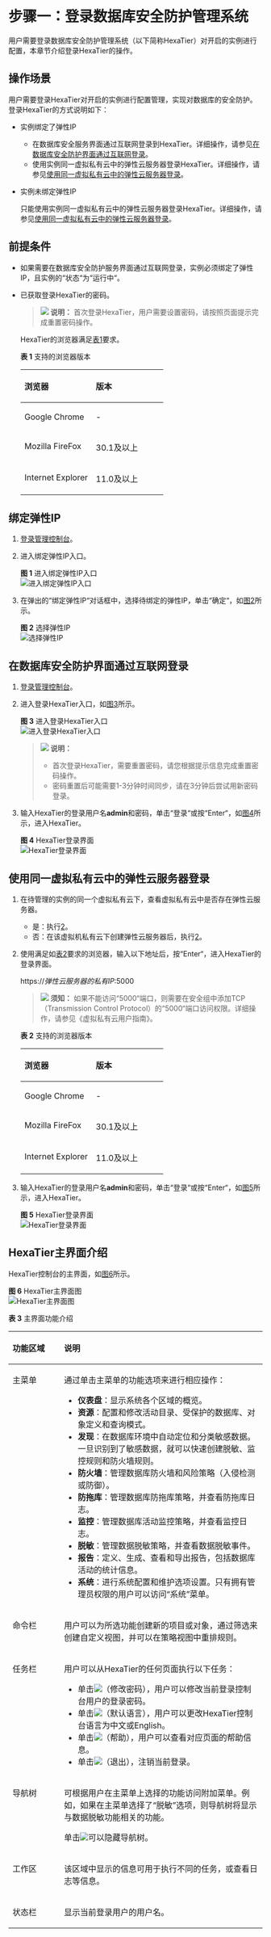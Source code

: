 # 步骤一：登录数据库安全防护管理系统<a name="dbss_01_0022"></a>

用户需要登录数据库安全防护管理系统（以下简称HexaTier）对开启的实例进行配置，本章节介绍登录HexaTier的操作。

## 操作场景<a name="section25719543151056"></a>

用户需要登录HexaTier对开启的实例进行配置管理，实现对数据库的安全防护。登录HexaTier的方式说明如下：

-   实例绑定了弹性IP
    -   在数据库安全服务界面通过互联网登录到HexaTier。详细操作，请参见[在数据库安全防护界面通过互联网登录](#section59621770151056)。
    -   使用实例同一虚拟私有云中的弹性云服务器登录HexaTier。详细操作，请参见[使用同一虚拟私有云中的弹性云服务器登录](#section4560884124237)。

-   实例未绑定弹性IP

    只能使用实例同一虚拟私有云中的弹性云服务器登录HexaTier。详细操作，请参见[使用同一虚拟私有云中的弹性云服务器登录](#section4560884124237)。


## 前提条件<a name="section26173815151056"></a>

-   如果需要在数据库安全防护服务界面通过互联网登录，实例必须绑定了弹性IP，且实例的“状态“为“运行中“。
-   已获取登录HexaTier的密码。

    >![](public_sys-resources/icon-note.gif) **说明：** 
    >首次登录HexaTier，用户需要设置密码，请按照页面提示完成重置密码操作。

    HexaTier的浏览器满足[表1](#table31027251162210)要求。 

    **表 1**  支持的浏览器版本

    <a name="table31027251162210"></a>
    <table><thead align="left"><tr id="row19104616335"><th class="cellrowborder" valign="top" width="50%" id="mcps1.2.3.1.1"><p id="p1010126143316"><a name="p1010126143316"></a><a name="p1010126143316"></a>浏览器</p>
    </th>
    <th class="cellrowborder" valign="top" width="50%" id="mcps1.2.3.1.2"><p id="p12108653312"><a name="p12108653312"></a><a name="p12108653312"></a>版本</p>
    </th>
    </tr>
    </thead>
    <tbody><tr id="row310565337"><td class="cellrowborder" valign="top" width="50%" headers="mcps1.2.3.1.1 "><p id="p121086183313"><a name="p121086183313"></a><a name="p121086183313"></a>Google Chrome</p>
    </td>
    <td class="cellrowborder" valign="top" width="50%" headers="mcps1.2.3.1.2 "><p id="p61012673318"><a name="p61012673318"></a><a name="p61012673318"></a>-</p>
    </td>
    </tr>
    <tr id="row1910156193316"><td class="cellrowborder" valign="top" width="50%" headers="mcps1.2.3.1.1 "><p id="p14101868333"><a name="p14101868333"></a><a name="p14101868333"></a>Mozilla FireFox</p>
    </td>
    <td class="cellrowborder" valign="top" width="50%" headers="mcps1.2.3.1.2 "><p id="p1710116103311"><a name="p1710116103311"></a><a name="p1710116103311"></a>30.1及以上</p>
    </td>
    </tr>
    <tr id="row181018663319"><td class="cellrowborder" valign="top" width="50%" headers="mcps1.2.3.1.1 "><p id="p51066113319"><a name="p51066113319"></a><a name="p51066113319"></a>Internet Explorer</p>
    </td>
    <td class="cellrowborder" valign="top" width="50%" headers="mcps1.2.3.1.2 "><p id="p61110612331"><a name="p61110612331"></a><a name="p61110612331"></a>11.0及以上</p>
    </td>
    </tr>
    </tbody>
    </table>


## 绑定弹性IP<a name="section5268174317505"></a>

1.  [登录管理控制台](https://console.huaweicloud.com/?locale=zh-cn)。
2.  进入绑定弹性IP入口。

    **图 1**  进入绑定弹性IP入口<a name="dbss_01_0014_fig4989100164918"></a>  
    ![](figures/进入绑定弹性IP入口.png "进入绑定弹性IP入口")

3.  在弹出的“绑定弹性IP“对话框中，选择待绑定的弹性IP，单击“确定“，如[图2](#fig1918195412442)所示。

    **图 2**  选择弹性IP<a name="fig1918195412442"></a>  
    ![](figures/选择弹性IP.png "选择弹性IP")


## 在数据库安全防护界面通过互联网登录<a name="section59621770151056"></a>

1.  [登录管理控制台](https://console.huaweicloud.com/?locale=zh-cn)。
2.  进入登录HexaTier入口，如[图3](#fig27813497544)所示。

    **图 3**  进入登录HexaTier入口<a name="fig27813497544"></a>  
    ![](figures/进入登录HexaTier入口.png "进入登录HexaTier入口")

    >![](public_sys-resources/icon-note.gif) **说明：** 
    >-   首次登录HexaTier，需要重置密码，请您根据提示信息完成重置密码操作。
    >-   密码重置后可能需要1-3分钟时间同步，请在3分钟后尝试用新密码登录。

3.  输入HexaTier的登录用户名**admin**和密码，单击“登录“或按“Enter“，如[图4](#fig254142319571)所示，进入HexaTier。

    **图 4**  HexaTier登录界面<a name="fig254142319571"></a>  
    ![](figures/HexaTier登录界面.png "HexaTier登录界面")


## 使用同一虚拟私有云中的弹性云服务器登录<a name="section4560884124237"></a>

1.  在待管理的实例的同一个虚拟私有云下，查看虚拟私有云中是否存在弹性云服务器。
    -   是：执行[2](#l7ab55acbe3894374a66e9e390f362f36)。
    -   否：在该虚拟机私有云下创建弹性云服务器后，执行[2](#l7ab55acbe3894374a66e9e390f362f36)。

2.  <a name="l7ab55acbe3894374a66e9e390f362f36"></a>使用满足如[表2](#t505be23c06ee4bbabed5ab52f8a9539a)要求的浏览器，输入以下地址后，按“Enter“，进入HexaTier的登录界面。

    https://_弹性云服务器的私有IP_:5000

    >![](public_sys-resources/icon-notice.gif) **须知：** 
    >如果不能访问“5000“端口，则需要在安全组中添加TCP（Transmission Control Protocol）的“5000“端口访问权限。详细操作，请参见《虚拟私有云用户指南》。

    **表 2**  支持的浏览器版本

    <a name="t505be23c06ee4bbabed5ab52f8a9539a"></a>
    <table><thead align="left"><tr id="dbss_01_0022_row19104616335"><th class="cellrowborder" valign="top" width="50%" id="mcps1.2.3.1.1"><p id="dbss_01_0022_p1010126143316"><a name="dbss_01_0022_p1010126143316"></a><a name="dbss_01_0022_p1010126143316"></a>浏览器</p>
    </th>
    <th class="cellrowborder" valign="top" width="50%" id="mcps1.2.3.1.2"><p id="dbss_01_0022_p12108653312"><a name="dbss_01_0022_p12108653312"></a><a name="dbss_01_0022_p12108653312"></a>版本</p>
    </th>
    </tr>
    </thead>
    <tbody><tr id="dbss_01_0022_row310565337"><td class="cellrowborder" valign="top" width="50%" headers="mcps1.2.3.1.1 "><p id="dbss_01_0022_p121086183313"><a name="dbss_01_0022_p121086183313"></a><a name="dbss_01_0022_p121086183313"></a>Google Chrome</p>
    </td>
    <td class="cellrowborder" valign="top" width="50%" headers="mcps1.2.3.1.2 "><p id="dbss_01_0022_p61012673318"><a name="dbss_01_0022_p61012673318"></a><a name="dbss_01_0022_p61012673318"></a>-</p>
    </td>
    </tr>
    <tr id="dbss_01_0022_row1910156193316"><td class="cellrowborder" valign="top" width="50%" headers="mcps1.2.3.1.1 "><p id="dbss_01_0022_p14101868333"><a name="dbss_01_0022_p14101868333"></a><a name="dbss_01_0022_p14101868333"></a>Mozilla FireFox</p>
    </td>
    <td class="cellrowborder" valign="top" width="50%" headers="mcps1.2.3.1.2 "><p id="dbss_01_0022_p1710116103311"><a name="dbss_01_0022_p1710116103311"></a><a name="dbss_01_0022_p1710116103311"></a>30.1及以上</p>
    </td>
    </tr>
    <tr id="dbss_01_0022_row181018663319"><td class="cellrowborder" valign="top" width="50%" headers="mcps1.2.3.1.1 "><p id="dbss_01_0022_p51066113319"><a name="dbss_01_0022_p51066113319"></a><a name="dbss_01_0022_p51066113319"></a>Internet Explorer</p>
    </td>
    <td class="cellrowborder" valign="top" width="50%" headers="mcps1.2.3.1.2 "><p id="dbss_01_0022_p61110612331"><a name="dbss_01_0022_p61110612331"></a><a name="dbss_01_0022_p61110612331"></a>11.0及以上</p>
    </td>
    </tr>
    </tbody>
    </table>

3.  输入HexaTier的登录用户名**admin**和密码，单击“登录“或按“Enter“，如[图5](#dbss_01_0022_fig254142319571)所示，进入HexaTier。

    **图 5**  HexaTier登录界面<a name="dbss_01_0022_fig254142319571"></a>  
    ![](figures/HexaTier登录界面.png "HexaTier登录界面")


## HexaTier主界面介绍<a name="section163271630168"></a>

HexaTier控制台的主界面，如[图6](#fig2064028135210)所示。

**图 6**  HexaTier主界面图<a name="fig2064028135210"></a>  
![](figures/HexaTier主界面图.png "HexaTier主界面图")

**表 3**  主界面功能介绍

<a name="t9516fb87a83d418fb9213d616b6a7143"></a>
<table><thead align="left"><tr id="r2110bfb4b63842d18981932b4c82162b"><th class="cellrowborder" valign="top" width="20.3%" id="mcps1.2.3.1.1"><p id="a610d53ef840449eb8f57b1815d46f2e9"><a name="a610d53ef840449eb8f57b1815d46f2e9"></a><a name="a610d53ef840449eb8f57b1815d46f2e9"></a>功能区域</p>
</th>
<th class="cellrowborder" valign="top" width="79.7%" id="mcps1.2.3.1.2"><p id="a23a017ad20dc4a659d12f1a99180ca3c"><a name="a23a017ad20dc4a659d12f1a99180ca3c"></a><a name="a23a017ad20dc4a659d12f1a99180ca3c"></a>说明</p>
</th>
</tr>
</thead>
<tbody><tr id="r588de67779cf4e6aa47998ccd68533a3"><td class="cellrowborder" valign="top" width="20.3%" headers="mcps1.2.3.1.1 "><p id="aa85e6f02f3124901965394b228395dcd"><a name="aa85e6f02f3124901965394b228395dcd"></a><a name="aa85e6f02f3124901965394b228395dcd"></a>主菜单</p>
</td>
<td class="cellrowborder" valign="top" width="79.7%" headers="mcps1.2.3.1.2 "><p id="a061decc51b1c4203b4333f6dd39e3ae6"><a name="a061decc51b1c4203b4333f6dd39e3ae6"></a><a name="a061decc51b1c4203b4333f6dd39e3ae6"></a>通过单击主菜单的功能选项来进行相应操作：</p>
<a name="uc09ee6d227d94a7ba9fe6ab5a52666a0"></a><a name="uc09ee6d227d94a7ba9fe6ab5a52666a0"></a><ul id="uc09ee6d227d94a7ba9fe6ab5a52666a0"><li><strong id="a2feb56aeaa8949e9a07bb40c0430747a"><a name="a2feb56aeaa8949e9a07bb40c0430747a"></a><a name="a2feb56aeaa8949e9a07bb40c0430747a"></a>仪表盘</strong>：显示系统各个区域的概览。</li><li><strong id="a71580973f7cd42238d1328f630e41668"><a name="a71580973f7cd42238d1328f630e41668"></a><a name="a71580973f7cd42238d1328f630e41668"></a>资源</strong>：配置和修改活动目录、受保护的数据库、对象定义和查询模式。</li><li><strong id="ac8c3032377ab4c7db82a42ba0f6089e9"><a name="ac8c3032377ab4c7db82a42ba0f6089e9"></a><a name="ac8c3032377ab4c7db82a42ba0f6089e9"></a>发现</strong>：在数据库环境中自动定位和分类敏感数据。一旦识别到了敏感数据，就可以快速创建脱敏、监控规则和防火墙规则。</li><li><strong id="zh-cn_topic_0076429835_b413023419222"><a name="zh-cn_topic_0076429835_b413023419222"></a><a name="zh-cn_topic_0076429835_b413023419222"></a>防火墙</strong>：管理数据库防火墙和风险策略（入侵检测或防御）。</li><li><strong id="b1247151952716"><a name="b1247151952716"></a><a name="b1247151952716"></a>防拖库</strong>：管理数据库防拖库策略，并查看防拖库日志。</li><li><strong id="a79d10383895448e78edf70a0aae56e5a"><a name="a79d10383895448e78edf70a0aae56e5a"></a><a name="a79d10383895448e78edf70a0aae56e5a"></a>监控</strong>：管理数据库活动监控策略，并查看监控日志。</li><li><strong id="a0b06c3b1af6f44469fce6d35e1d92371"><a name="a0b06c3b1af6f44469fce6d35e1d92371"></a><a name="a0b06c3b1af6f44469fce6d35e1d92371"></a>脱敏</strong>：管理数据脱敏策略，并查看数据脱敏事件。</li><li><strong id="af2ccf05b20294c6e8df5635ab4e56010"><a name="af2ccf05b20294c6e8df5635ab4e56010"></a><a name="af2ccf05b20294c6e8df5635ab4e56010"></a>报告</strong>：定义、生成、查看和导出报告，包括数据库活动的统计信息。</li><li><strong id="a9ff720b5c09a4065ae0546bfe189d9a0"><a name="a9ff720b5c09a4065ae0546bfe189d9a0"></a><a name="a9ff720b5c09a4065ae0546bfe189d9a0"></a>系统</strong>：进行系统配置和维护选项设置。只有拥有管理员权限的用户可以访问<span class="uicontrol" id="u68a0f885782f449199e728451edc5c6c"><a name="u68a0f885782f449199e728451edc5c6c"></a><a name="u68a0f885782f449199e728451edc5c6c"></a>“系统”</span>菜单。</li></ul>
</td>
</tr>
<tr id="ra51b0c3838ba41b48d34183e5851032f"><td class="cellrowborder" valign="top" width="20.3%" headers="mcps1.2.3.1.1 "><p id="abf6e1b6eddaa4db7b5778b7ed06e5be4"><a name="abf6e1b6eddaa4db7b5778b7ed06e5be4"></a><a name="abf6e1b6eddaa4db7b5778b7ed06e5be4"></a>命令栏</p>
</td>
<td class="cellrowborder" valign="top" width="79.7%" headers="mcps1.2.3.1.2 "><p id="a3b1cf026fe5a4a5fb953664bc338cfeb"><a name="a3b1cf026fe5a4a5fb953664bc338cfeb"></a><a name="a3b1cf026fe5a4a5fb953664bc338cfeb"></a>用户可以为所选功能创建新的项目或对象，通过筛选来创建自定义视图，并可以在策略视图中重排规则。</p>
</td>
</tr>
<tr id="r4735adb9759e463c8747c2ca66b6b316"><td class="cellrowborder" valign="top" width="20.3%" headers="mcps1.2.3.1.1 "><p id="ad8272dee49f9448c99a7a37daa50ddeb"><a name="ad8272dee49f9448c99a7a37daa50ddeb"></a><a name="ad8272dee49f9448c99a7a37daa50ddeb"></a>任务栏</p>
</td>
<td class="cellrowborder" valign="top" width="79.7%" headers="mcps1.2.3.1.2 "><p id="a86ead747317e4047952595aacb667be2"><a name="a86ead747317e4047952595aacb667be2"></a><a name="a86ead747317e4047952595aacb667be2"></a>用户可以从HexaTier的任何页面执行以下任务：</p>
<a name="u44e7df7106984c3294d111054f563435"></a><a name="u44e7df7106984c3294d111054f563435"></a><ul id="u44e7df7106984c3294d111054f563435"><li>单击<a name="image1580210216445"></a><a name="image1580210216445"></a><span><img id="image1580210216445" src="figures/icon-modifypd.png"></span>（修改密码），用户可以修改当前登录控制台用户的登录密码。</li><li>单击<a name="image977520451443"></a><a name="image977520451443"></a><span><img id="image977520451443" src="figures/icon-selectlanguage.png"></span>（默认语言），用户可以更改HexaTier控制台语言为中文或English。</li><li>单击<a name="image758618197458"></a><a name="image758618197458"></a><span><img id="image758618197458" src="figures/icon-onlinehelp.png"></span>（帮助），用户可以查看对应页面的帮助信息。</li><li>单击<a name="image15466115004511"></a><a name="image15466115004511"></a><span><img id="image15466115004511" src="figures/icon-exit.png"></span>（退出），注销当前登录。</li></ul>
</td>
</tr>
<tr id="rf121e47a40564291b63c8ea9fb02a768"><td class="cellrowborder" valign="top" width="20.3%" headers="mcps1.2.3.1.1 "><p id="a1c999334afab46f6a1f554abde9a3686"><a name="a1c999334afab46f6a1f554abde9a3686"></a><a name="a1c999334afab46f6a1f554abde9a3686"></a>导航树</p>
</td>
<td class="cellrowborder" valign="top" width="79.7%" headers="mcps1.2.3.1.2 "><p id="a039a59ff28de4cca994f596cdecd9415"><a name="a039a59ff28de4cca994f596cdecd9415"></a><a name="a039a59ff28de4cca994f596cdecd9415"></a>可根据用户在主菜单上选择的功能访问附加菜单。例如，如果在主菜单选择了<span class="uicontrol" id="ue7a05dc3c2bc45fb9e7f049a2673883c"><a name="ue7a05dc3c2bc45fb9e7f049a2673883c"></a><a name="ue7a05dc3c2bc45fb9e7f049a2673883c"></a>“脱敏”</span>选项，则导航树将显示与数据脱敏功能相关的功能。</p>
<p id="a91c8f2bfbbc74a718b4983ad13eed893"><a name="a91c8f2bfbbc74a718b4983ad13eed893"></a><a name="a91c8f2bfbbc74a718b4983ad13eed893"></a>单击<a name="image279522324618"></a><a name="image279522324618"></a><span><img id="image279522324618" src="figures/icon-hide.png"></span>可以隐藏导航树。</p>
</td>
</tr>
<tr id="r9644440eec87402a9c87928edc29570a"><td class="cellrowborder" valign="top" width="20.3%" headers="mcps1.2.3.1.1 "><p id="a7820bcb9f12949d982c9e70962f6bc55"><a name="a7820bcb9f12949d982c9e70962f6bc55"></a><a name="a7820bcb9f12949d982c9e70962f6bc55"></a>工作区</p>
</td>
<td class="cellrowborder" valign="top" width="79.7%" headers="mcps1.2.3.1.2 "><p id="ae8a3b5be3f0342ad9125751684a78706"><a name="ae8a3b5be3f0342ad9125751684a78706"></a><a name="ae8a3b5be3f0342ad9125751684a78706"></a>该区域中显示的信息可用于执行不同的任务，或查看日志等信息。</p>
</td>
</tr>
<tr id="r63491a261a2d456f967e412867eaefd3"><td class="cellrowborder" valign="top" width="20.3%" headers="mcps1.2.3.1.1 "><p id="a85ac302c668644f9933732cc102d307b"><a name="a85ac302c668644f9933732cc102d307b"></a><a name="a85ac302c668644f9933732cc102d307b"></a>状态栏</p>
</td>
<td class="cellrowborder" valign="top" width="79.7%" headers="mcps1.2.3.1.2 "><p id="aca99a50ed6fd44d1918086998f974de8"><a name="aca99a50ed6fd44d1918086998f974de8"></a><a name="aca99a50ed6fd44d1918086998f974de8"></a>显示当前登录用户的用户名。</p>
</td>
</tr>
</tbody>
</table>

